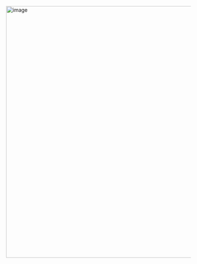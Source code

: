 <img width="946" height="685" alt="image" src="https://github.com/user-attachments/assets/0f409b8d-6927-4491-a59e-79cf9c4841a5" />
